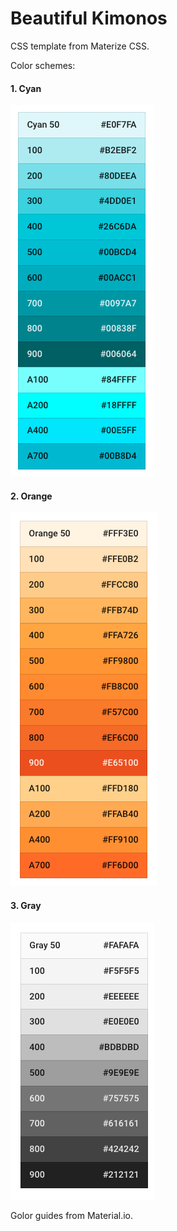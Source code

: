 # Beautiful Kimonos

CSS template from Materize CSS.

Color schemes:

#### 1. Cyan

![cyan](./img/color_guide_cyan.png)

#### 2. Orange

![orange](./img/color_guide_orange.png)

#### 3. Gray

![gray](./img/color_guide_gray.png)

Golor guides from Material.io.
